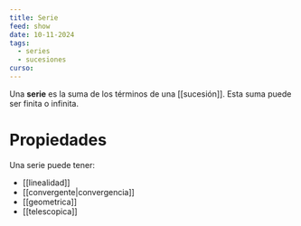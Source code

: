 ```yaml
---
title: Serie
feed: show
date: 10-11-2024
tags:
  - series
  - sucesiones
curso:
---
```


Una **serie** es la suma de los términos de una [[sucesión]].
Esta suma puede ser finita o infinita. 
# Propiedades

Una serie puede tener:
- [[linealidad]]
- [[convergente|convergencia]]
- [[geometrica]]
- [[telescopica]]
